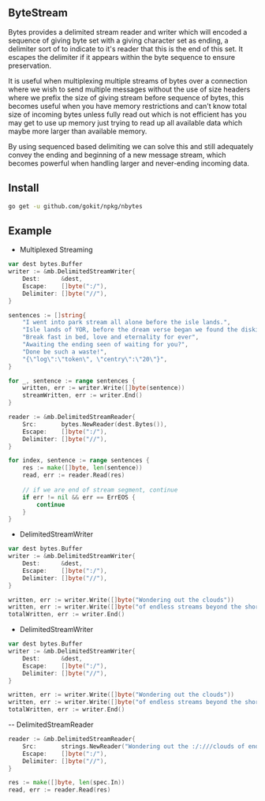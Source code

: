 ByteStream
---------
Bytes provides a delimited stream reader and writer which will encoded a sequence of giving byte set 
with a giving character set as ending, a delimiter sort of to indicate to it's reader that this is the end 
of this set. It escapes the delimiter if it appears within the byte sequence to ensure preservation. 

It is useful when multiplexing multiple streams of bytes over a connection where we wish to send 
multiple messages without the use of size headers where we prefix the size of giving stream before sequence 
of bytes, this becomes useful when you have memory restrictions and can't know total size of incoming bytes 
unless fully read out which is not efficient has you may get to use up memory just trying to read up all available
data which maybe more larger than available memory.

By using sequenced based delimiting we can solve this and still adequately convey the ending and beginning 
of a new message stream, which becomes powerful when handling larger and never-ending incoming data.


## Install

```bash
go get -u github.com/gokit/npkg/nbytes
```


## Example


- Multiplexed Streaming

```go
var dest bytes.Buffer
writer := &mb.DelimitedStreamWriter{
	Dest:      &dest,
	Escape:    []byte(":/"),
	Delimiter: []byte("//"),
}

sentences := []string{
	"I went into park stream all alone before the isle lands.",
	"Isle lands of YOR, before the dream verse began we found the diskin.",
	"Break fast in bed, love and eternality for ever",
	"Awaiting the ending seen of waiting for you?",
	"Done be such a waste!",
	"{\"log\":\"token\", \"centry\":\"20\"}",
}

for _, sentence := range sentences {
	written, err := writer.Write([]byte(sentence))
	streamWritten, err := writer.End()
}

reader := &mb.DelimitedStreamReader{
	Src:       bytes.NewReader(dest.Bytes()),
	Escape:    []byte(":/"),
	Delimiter: []byte("//"),
}

for index, sentence := range sentences {
	res := make([]byte, len(sentence))
	read, err := reader.Read(res)
	
	// if we are end of stream segment, continue
	if err != nil && err == ErrEOS {
		continue
	}
}

```

- DelimitedStreamWriter

```go
var dest bytes.Buffer
writer := &mb.DelimitedStreamWriter{
	Dest:      &dest,
	Escape:    []byte(":/"),
	Delimiter: []byte("//"),
}

written, err := writer.Write([]byte("Wondering out the clouds"))
written, err := writer.Write([]byte("of endless streams beyond the shore"))
totalWritten, err := writer.End()
```


- DelimitedStreamWriter

```go
var dest bytes.Buffer
writer := &mb.DelimitedStreamWriter{
	Dest:      &dest,
	Escape:    []byte(":/"),
	Delimiter: []byte("//"),
}

written, err := writer.Write([]byte("Wondering out the clouds"))
written, err := writer.Write([]byte("of endless streams beyond the shore"))
totalWritten, err := writer.End()
```

-- DelimitedStreamReader 

```go
reader := &mb.DelimitedStreamReader{
	Src:       strings.NewReader("Wondering out the :/:///clouds of endless :///streams beyond the shore//"),
	Escape:    []byte(":/"),
	Delimiter: []byte("//"),
}

res := make([]byte, len(spec.In))
read, err := reader.Read(res)
```

